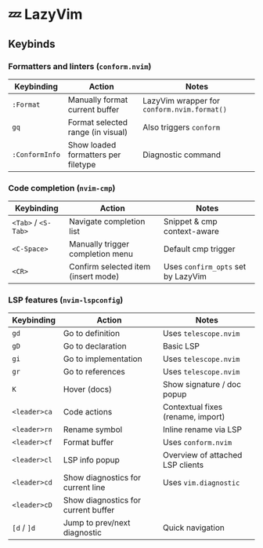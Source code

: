 # 💤 LazyVim

## Keybinds

### Formatters and linters (`conform.nvim`)

| Keybinding     | Action                              | Notes                                       |
| -------------- | ----------------------------------- | ------------------------------------------- |
| `:Format`      | Manually format current buffer      | LazyVim wrapper for `conform.nvim.format()` |
| `gq`           | Format selected range (in visual)   | Also triggers `conform`                     |
| `:ConformInfo` | Show loaded formatters per filetype | Diagnostic command                          |

### Code completion (`nvim-cmp`)

| Keybinding          | Action                              | Notes                              |
| ------------------- | ----------------------------------- | ---------------------------------- |
| `<Tab>` / `<S-Tab>` | Navigate completion list            | Snippet & cmp context-aware        |
| `<C-Space>`         | Manually trigger completion menu    | Default cmp trigger                |
| `<CR>`              | Confirm selected item (insert mode) | Uses `confirm_opts` set by LazyVim |

### LSP  features (`nvim-lspconfig`)

| Keybinding   | Action                              | Notes                             |
| ------------ | ----------------------------------- | --------------------------------- |
| `gd`         | Go to definition                    | Uses `telescope.nvim`             |
| `gD`         | Go to declaration                   | Basic LSP                         |
| `gi`         | Go to implementation                | Uses `telescope.nvim`             |
| `gr`         | Go to references                    | Uses `telescope.nvim`             |
| `K`          | Hover (docs)                        | Show signature / doc popup        |
| `<leader>ca` | Code actions                        | Contextual fixes (rename, import) |
| `<leader>rn` | Rename symbol                       | Inline rename via LSP             |
| `<leader>cf` | Format buffer                       | Uses `conform.nvim`               |
| `<leader>cl` | LSP info popup                      | Overview of attached LSP clients  |
| `<leader>cd` | Show diagnostics for current line   | Uses `vim.diagnostic`             |
| `<leader>cD` | Show diagnostics for current buffer |                                   |
| `[d` / `]d`  | Jump to prev/next diagnostic        | Quick navigation                  |

